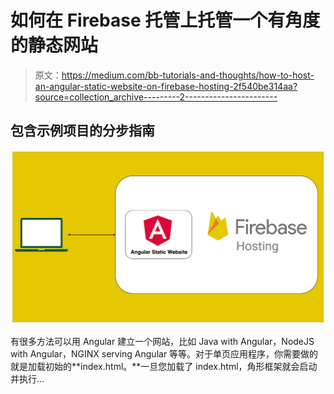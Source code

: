 # 如何在 Firebase 托管上托管一个有角度的静态网站

> 原文：<https://medium.com/bb-tutorials-and-thoughts/how-to-host-an-angular-static-website-on-firebase-hosting-2f540be314aa?source=collection_archive---------2----------------------->

## 包含示例项目的分步指南

![](img/82062bb54691a0dca7efa52c78828b7a.png)

有很多方法可以用 Angular 建立一个网站，比如 Java with Angular，NodeJS with Angular，NGINX serving Angular 等等。对于单页应用程序，你需要做的就是加载初始的**index.html。**一旦您加载了 index.html，角形框架就会启动并执行…